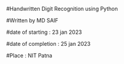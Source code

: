 #Handwritten Digit Recognition using Python

#Written by MD SAIF

#date of starting : 23 jan 2023

#date of completion : 25 jan 2023

#Place : NIT Patna
